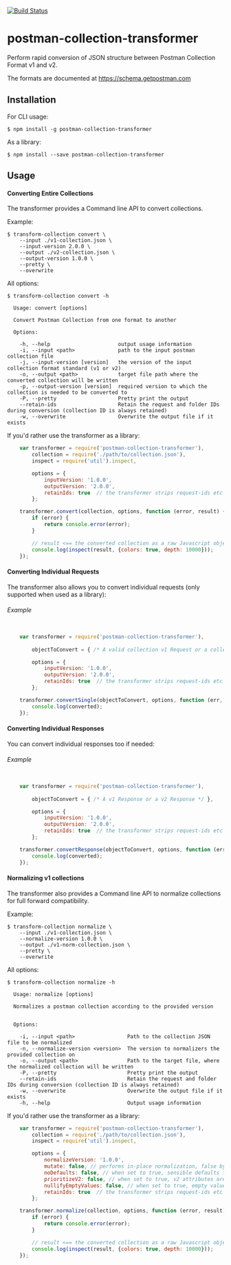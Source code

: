[![Build Status](https://travis-ci.org/postmanlabs/postman-collection-transformer.svg?branch=develop)](https://travis-ci.org/postmanlabs/postman-collection-transformer)
# postman-collection-transformer
Perform rapid conversion of JSON structure between Postman Collection Format v1 and v2.

The formats are documented at https://schema.getpostman.com

## Installation

For CLI usage:

    $ npm install -g postman-collection-transformer

As a library:

    $ npm install --save postman-collection-transformer

## Usage

#### Converting Entire Collections

The transformer provides a Command line API to convert collections.

Example:

    $ transform-collection convert \
        --input ./v1-collection.json \
        --input-version 2.0.0 \
        --output ./v2-collection.json \
        --output-version 1.0.0 \
        --pretty \
        --overwrite

All options:

    $ transform-collection convert -h

      Usage: convert [options]

      Convert Postman Collection from one format to another

      Options:

        -h, --help                      output usage information
        -i, --input <path>              path to the input postman collection file
        -j, --input-version [version]   the version of the input collection format standard (v1 or v2)
        -o, --output <path>             target file path where the converted collection will be written
        -p, --output-version [version]  required version to which the collection is needed to be converted to
        -P, --pretty                    Pretty print the output
        --retain-ids                    Retain the request and folder IDs during conversion (collection ID is always retained)
        -w, --overwrite                 Overwrite the output file if it exists

If you'd rather use the transformer as a library:
```javascript
    var transformer = require('postman-collection-transformer'),
        collection = require('./path/to/collection.json'),
        inspect = require('util').inspect,

        options = {
            inputVersion: '1.0.0',
            outputVersion: '2.0.0',
            retainIds: true  // the transformer strips request-ids etc by default.
        };

    transformer.convert(collection, options, function (error, result) {
        if (error) {
            return console.error(error);
        }

        // result <== the converted collection as a raw Javascript object
        console.log(inspect(result, {colors: true, depth: 10000}));
    });
```
    
#### Converting Individual Requests

The transformer also allows you to convert individual requests (only supported when used as a library):

###### Example
```javascript

    var transformer = require('postman-collection-transformer'),
    
        objectToConvert = { /* A valid collection v1 Request or a collection v2 Item */ },

        options = {
            inputVersion: '1.0.0',
            outputVersion: '2.0.0',
            retainIds: true  // the transformer strips request-ids etc by default.
        };

    transformer.convertSingle(objectToConvert, options, function (err, converted) {
        console.log(converted);
    });
```

#### Converting Individual Responses

You can convert individual responses too if needed:

###### Example
```javascript

    var transformer = require('postman-collection-transformer'),
    
        objectToConvert = { /* A v1 Response or a v2 Response */ },

        options = {
            inputVersion: '1.0.0',
            outputVersion: '2.0.0',
            retainIds: true  // the transformer strips request-ids etc by default.
        };

    transformer.convertResponse(objectToConvert, options, function (err, converted) {
        console.log(converted);
    });
```

#### Normalizing v1 collections

The transformer also provides a Command line API to normalize collections for full forward compatibility.

Example:

    $ transform-collection normalize \
        --input ./v1-collection.json \
        --normalize-version 1.0.0 \
        --output ./v1-norm-collection.json \
        --pretty \
        --overwrite

All options:

    $ transform-collection normalize -h

      Usage: normalize [options]

      Normalizes a postman collection according to the provided version


      Options:

        -i, --input <path>                 Path to the collection JSON file to be normalized
        -n, --normalize-version <version>  The version to normalizers the provided collection on
        -o, --output <path>                Path to the target file, where the normalized collection will be written
        -P, --pretty                       Pretty print the output
        --retain-ids                       Retain the request and folder IDs during conversion (collection ID is always retained)
        -w, --overwrite                    Overwrite the output file if it exists
        -h, --help                         Output usage information


If you'd rather use the transformer as a library:
```javascript
    var transformer = require('postman-collection-transformer'),
        collection = require('./path/to/collection.json'),
        inspect = require('util').inspect,

        options = {
            normalizeVersion: '1.0.0',
            mutate: false, // performs in-place normalization, false by default.
            noDefaults: false, // when set to true, sensible defaults for missing properties are skipped. Default: false
            prioritizeV2: false, // when set to true, v2 attributes are used as the source of truth for normalization.
            nullifyEmptyValues: false, // when set to true, empty values are set to null, not removed. False by default.
            retainIds: true  // the transformer strips request-ids etc by default.
        };

    transformer.normalize(collection, options, function (error, result) {
        if (error) {
            return console.error(error);
        }

        // result <== the converted collection as a raw Javascript object
        console.log(inspect(result, {colors: true, depth: 10000}));
    });
```
